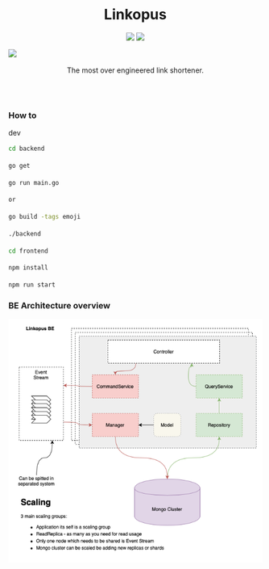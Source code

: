 <br>

<h1 align="center">Linkopus</h1>

<p align="center">
  <a href="https://goreportcard.com/badge/github.com/lalabuy948/linkopus"><img src="https://goreportcard.com/report/github.com/lalabuy948/linkopus"/></a>
  <a href="backend/go.mod"><img src="https://img.shields.io/badge/go-1.16.6-blue"/></a>
  

  <a href="/LICENCE"><img src="https://img.shields.io/github/license/lalabuy948/linkopus"/></a>
  <!-- <a href="https://typ.life/"><img src="https://img.shields.io/website-up-down-green-red/https/typ.life.svg"/></a> -->

</p>

<p align="center">
  The most over engineered link shortener.
</p>

<br><br>

### How to

dev
```sh
cd backend

go get

go run main.go

or

go build -tags emoji

./backend

cd frontend

npm install

npm run start
```

### BE Architecture overview

![be-diagram](.github/linkopus.png)
